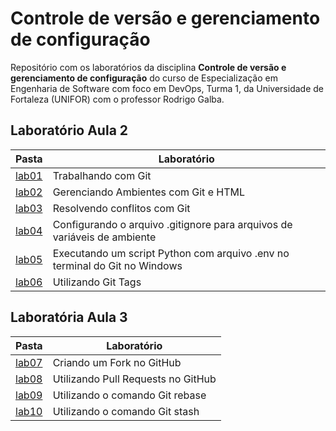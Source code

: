 # Controle de versão e gerenciamento de configuração

Repositório com os laboratórios da disciplina **Controle de versão e gerenciamento de configuração** do curso de Especialização em Engenharia de Software com foco em DevOps, Turma 1, da Universidade de Fortaleza (UNIFOR) com o professor Rodrigo Galba.

## Laboratório Aula 2

| Pasta | Laboratório |
| ----- | ----------- |
| [lab01](https://github.com/ismalia/unifor-controle-de-versao/tree/main/lab01) | Trabalhando com Git |
| [lab02](https://github.com/ismalia/unifor-controle-de-versao/tree/main/lab02) | Gerenciando Ambientes com Git e HTML |
| [lab03](https://github.com/ismalia/unifor-controle-de-versao/tree/main/lab03) | Resolvendo conflitos com Git |
| [lab04](https://github.com/ismalia/unifor-controle-de-versao/tree/main/lab04) | Configurando o arquivo .gitignore para arquivos de variáveis de ambiente |
| [lab05](https://github.com/ismalia/unifor-controle-de-versao/tree/main/lab05) | Executando um script Python com arquivo .env no terminal do Git no Windows |
| [lab06](https://github.com/ismalia/unifor-controle-de-versao/tree/main/lab06) | Utilizando Git Tags |

## Laboratória Aula 3

| Pasta | Laboratório |
| ----- | ----------- |
| [lab07](https://github.com/ismalia/unifor-controle-de-versao/tree/main/lab07) | Criando um Fork no GitHub |
| [lab08](https://github.com/ismalia/unifor-controle-de-versao/tree/main/lab08) | Utilizando Pull Requests no GitHub |
| [lab09](https://github.com/ismalia/unifor-controle-de-versao/tree/main/lab09) | Utilizando o comando Git rebase |
| [lab10](https://github.com/ismalia/unifor-controle-de-versao/tree/main/lab10) | Utilizando o comando Git stash |
